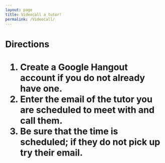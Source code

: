 ```yaml
---
layout: page
title: Videocall a tutor! 
permalink: /Videocall/
---
```


<h1> Directions <h1>
<ol class = web-list> 
  <li>Create a Google Hangout account if you do not already have one.</li>
  <li>Enter the email of the tutor you are scheduled to meet with and call them.</li>
  <li>Be sure that the time is scheduled; if they do not pick up try their email.</li>
</ol>
  
<script src="https://apis.google.com/js/platform.js" async defer></script>
<div class="g-hangout" data-render="createhangout"></div>
